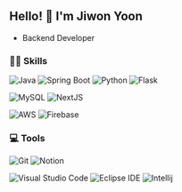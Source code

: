 <!--
**ddioni/ddioni** is a ✨ _special_ ✨ repository because its `README.md` (this file) appears on your GitHub profile.

Here are some ideas to get you started:

- 🔭 I’m currently working on ...
- 🌱 I’m currently learning ...
- 👯 I’m looking to collaborate on ...
- 🤔 I’m looking for help with ...
- 💬 Ask me about ...
- 📫 How to reach me: ...
- 😄 Pronouns: ...
- ⚡ Fun fact: ...
-->

## Hello! 👋 I'm Jiwon Yoon
- Backend Developer
  
### ✍🏻 Skills
![Java](https://img.shields.io/badge/java-007396.svg?&style=for-the-badge&logo=openjdk&logoColor=white)
![Spring Boot](https://img.shields.io/badge/spring%20boot-6DB33F.svg?&style=for-the-badge&logo=springboot&logoColor=white)
![Python](https://img.shields.io/badge/Python-3776AB.svg?&style=for-the-badge&logo=Python&logoColor=white)
![Flask](https://img.shields.io/badge/Flask-000000.svg?&style=for-the-badge&logo=Flask&logoColor=white)

![MySQL](https://img.shields.io/badge/MySQL-4479A1.svg?&style=for-the-badge&logo=MySQL&logoColor=white)
![NextJS](https://img.shields.io/badge/NextJS-000000.svg?&style=for-the-badge&logo=Next.JS&logoColor=white)  
  
![AWS](https://img.shields.io/badge/amazon%20aws-232F3E.svg?&style=for-the-badge&logo=amazonwebservices&logoColor=white)
![Firebase](https://img.shields.io/badge/firebase-DD2C00.svg?&style=for-the-badge&logo=firebase&logoColor=white)
  
### 💻 Tools

![Git](https://img.shields.io/badge/Git-F05032.svg?&style=for-the-badge&logo=Git&logoColor=white)
![Notion](https://img.shields.io/badge/Notion-000000.svg?&style=for-the-badge&logo=Notion&logoColor=white)
  
![Visual Studio Code](https://img.shields.io/badge/VSCode-2C2C32.svg?style=for-the-badge&logo=visualstudiocode&logoColor=22ABF3)
![Eclipse IDE](https://img.shields.io/badge/eclipse%20ide-2C2255.svg?&style=for-the-badge&logo=eclipseide&logoColor=white)
![Intellij](https://img.shields.io/badge/intellij%20idea-000000.svg?&style=for-the-badge&logo=intellijidea&logoColor=white)
